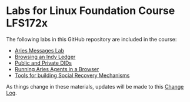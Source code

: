 # Labs for Linux Foundation Course LFS172x

The following labs in this GitHub repository are included in the course:

- [Aries Messages Lab](aries-messages-lab.md)
- [Browsing an Indy Ledger](BrowsingAnIndyLedger.md)
- [Public and Private DIDs](PublicAndPrivateDIDs.md)
- [Running Aries Agents in a Browser](running-aries-browser-lab.md)
- [Tools for building Social Recovery Mechanisms](SocialRecoveryLab.md)

As things change in these materials, updates will be made to this [Change Log](ChangeLog.md).